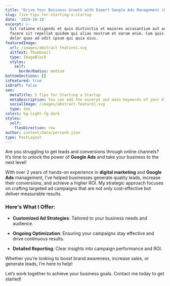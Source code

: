 ```yaml
---
title: "Drive Your Business Growth with Expert Google Ads Management \U0001F680"
slug: five-tips-for-starting-a-startup
date: '2024-10-18'
excerpt: >-
  Sit ratione eligendi et quis distinctio et maiores accusantium aut accusamus
  facere sit repellat quidem qui alias nostrum et earum enim. Cum quis sint eos
  dolor quas ad odit ipsum qui quia eius.
featuredImage:
  url: /images/abstract-feature1.svg
  altText: Thumbnail
  type: ImageBlock
  styles:
    self:
      borderRadius: medium
bottomSections: []
isFeatured: true
isDraft: false
seo:
  metaTitle: 5 Tips for Starting a Startup
  metaDescription: You can add the excerpt and main keywords of your blog post here.
  socialImage: /images/abstract-feature1.svg
  type: Seo
colors: bg-light-fg-dark
styles:
  self:
    flexDirection: row
author: content/data/person6.json
type: PostLayout
---
```

Are you struggling to get leads and conversions through online channels? It’s time to unlock the power of **Google Ads** and take your business to the next level!

With over 2 years of hands-on experience in **digital marketing** and **Google Ads** management, I’ve helped businesses generate quality leads, increase their conversions, and achieve a higher ROI. My strategic approach focuses on crafting targeted ad campaigns that are not only cost-effective but deliver measurable results.

### Here's What I Offer:

*   **Customized Ad Strategies**: Tailored to your business needs and audience.

*   **Ongoing Optimization**: Ensuring your campaigns stay effective and drive continuous results.

*   **Detailed Reporting**: Clear insights into campaign performance and ROI.

Whether you’re looking to boost brand awareness, increase sales, or generate leads, I’m here to help!

Let’s work together to achieve your business goals. Contact me today to get started!
